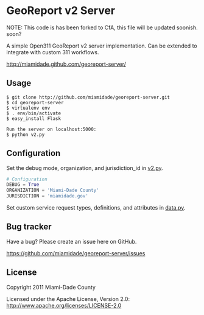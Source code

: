 GeoReport v2 Server
===================


NOTE: This code is has been forked to CfA, this file will be updated soonish.
soon?

A simple Open311 GeoReport v2 server implementation.  Can be extended to integrate with custom 311 workflows.

http://miamidade.github.com/georeport-server/

Usage
-----
```
$ git clone http://github.com/miamidade/georeport-server.git
$ cd georeport-server
$ virtualenv env
$ . env/bin/activate
$ easy_install Flask

Run the server on localhost:5000:
$ python v2.py
```


Configuration
-------------

Set the debug mode, organization, and jurisdiction_id in [v2.py](https://github.com/miamidade/georeport-server/blob/master/v2.py).

```python
# Configuration
DEBUG = True
ORGANIZATION = 'Miami-Dade County'
JURISDICTION = 'miamidade.gov'
```

Set custom service request types, definitions, and attributes in [data.py](https://github.com/miamidade/georeport-server/blob/master/data.py).


Bug tracker
-----------

Have a bug? Please create an issue here on GitHub.

https://github.com/miamidade/georeport-server/issues


License
-------

Copyright 2011 Miami-Dade County

Licensed under the Apache License, Version 2.0: http://www.apache.org/licenses/LICENSE-2.0
